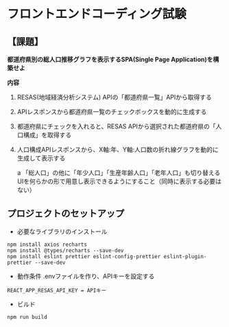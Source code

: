 # フロントエンドコーディング試験
## 【課題】

**都道府県別の総人口推移グラフを表示するSPA(Single Page Application)を構築せよ**

**内容**

1. RESAS(地域経済分析システム) APIの「都道府県一覧」APIから取得する
2. APIレスポンスから都道府県一覧のチェックボックスを動的に生成する
3. 都道府県にチェックを入れると、RESAS APIから選択された都道府県の「人口構成」を取得する
4. 人口構成APIレスポンスから、X軸:年、Y軸:人口数の折れ線グラフを動的に生成して表示する

    a 「総人口」の他に「年少人口」「生産年齢人口」「老年人口」も切り替えるUIを何らかの形で用意し表示できるようにすること（同時に表示する必要はない）

## プロジェクトのセットアップ

- 必要なライブラリのインストール
```
npm install axios recharts
npm install @types/recharts --save-dev
npm install eslint prettier eslint-config-prettier eslint-plugin-prettier --save-dev
```

- 動作条件
.envファイルを作り、APIキーを設定する
```
REACT_APP_RESAS_API_KEY = APIキー
```

- ビルド
```
npm run build
```